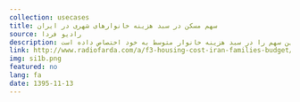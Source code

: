 ```yaml
---
collection: usecases
title: سهم مسکن در سبد هزینه خانوارهای شهری در ایران
source: رادیو فردا 
description: گزارش‌های بررسی بودجه خانوار در مناطق شهری ایران در بازه زمانی ۱۳۸۴ تا ۱۳۹۴، که بانک مرکزی منتشر کرده است، نشان می‌دهد هزینه‌های مربوط به مسکن بزرگ‌ترین سهم را در سبد هزینه خانوار متوسط به خود اختصاص داده است.
link: http://www.radiofarda.com/a/f3-housing-cost-iran-families-budget/28273233.html
img: si1b.png
featured: no
lang: fa
date: 1395-11-13
---
```

